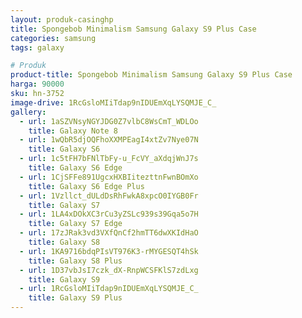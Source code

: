 ```yaml
---
layout: produk-casinghp
title: Spongebob Minimalism Samsung Galaxy S9 Plus Case
categories: samsung
tags: galaxy

# Produk
product-title: Spongebob Minimalism Samsung Galaxy S9 Plus Case
harga: 90000
sku: hn-3752
image-drive: 1RcGsloMIiTdap9nIDUEmXqLYSQMJE_C_
gallery:
  - url: 1aSZVNsyNGYJDG0Z7vlbC8WsCmT_WDLOo
    title: Galaxy Note 8
  - url: 1wQbR5djOQFhoXXMPEagI4xtZv7Nye07N
    title: Galaxy S6
  - url: 1c5tFH7bFNlTbFy-u_FcVY_aXdqjWnJ7s
    title: Galaxy S6 Edge
  - url: 1CjSFFe891UgcxHXBIitezttnFwnBOmXo
    title: Galaxy S6 Edge Plus
  - url: 1Vzllct_dULdDsRhFwkA8xpcO0IYGB0Fr
    title: Galaxy S7
  - url: 1LA4xDOkXC3rCu3yZSLc939s39Gqa5o7H
    title: Galaxy S7 Edge
  - url: 17zJRak3vd3VXfQnCf2hmTT6dwXKIdHaO
    title: Galaxy S8
  - url: 1KA9716bdqPIsVT976K3-rMYGESQT4hSk
    title: Galaxy S8 Plus
  - url: 1D37vbJsI7czk_dX-RnpWCSFKlS7zdLxg
    title: Galaxy S9
  - url: 1RcGsloMIiTdap9nIDUEmXqLYSQMJE_C_
    title: Galaxy S9 Plus
---
```

